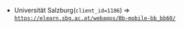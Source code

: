  - Universität Salzburg(`client_id=1106`) => [`https://elearn.sbg.ac.at/webapps/Bb-mobile-bb_bb60/`](https://elearn.sbg.ac.at/webapps/Bb-mobile-bb_bb60/)
